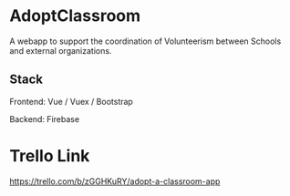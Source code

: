 # AdoptClassroom
A webapp to support the coordination of Volunteerism between Schools and external organizations.

## Stack
Frontend: Vue / Vuex / Bootstrap

Backend:
Firebase

# Trello Link
https://trello.com/b/zGGHKuRY/adopt-a-classroom-app

